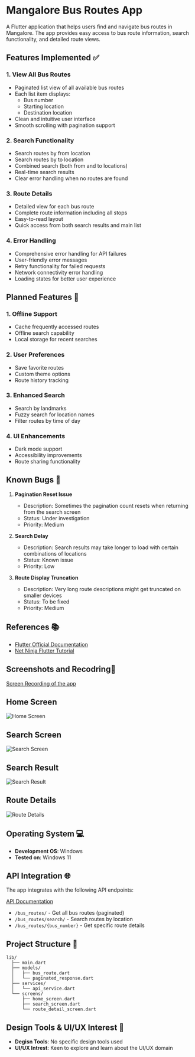 # Mangalore Bus Routes App

A Flutter application that helps users find and navigate bus routes in Mangalore. The app provides easy access to bus route information, search functionality, and detailed route views.

## Features Implemented ✅

### 1. View All Bus Routes
- Paginated list view of all available bus routes
- Each list item displays:
    - Bus number
    - Starting location
    - Destination location
- Clean and intuitive user interface
- Smooth scrolling with pagination support

### 2. Search Functionality
- Search routes by from location
- Search routes by to location
- Combined search (both from and to locations)
- Real-time search results
- Clear error handling when no routes are found

### 3. Route Details
- Detailed view for each bus route
- Complete route information including all stops
- Easy-to-read layout
- Quick access from both search results and main list

### 4. Error Handling
- Comprehensive error handling for API failures
- User-friendly error messages
- Retry functionality for failed requests
- Network connectivity error handling
- Loading states for better user experience

## Planned Features 🚀

### 1. Offline Support
- Cache frequently accessed routes
- Offline search capability
- Local storage for recent searches

### 2. User Preferences
- Save favorite routes
- Custom theme options
- Route history tracking

### 3. Enhanced Search
- Search by landmarks
- Fuzzy search for location names
- Filter routes by time of day

### 4. UI Enhancements
- Dark mode support
- Accessibility improvements
- Route sharing functionality

## Known Bugs 🐛

1. **Pagination Reset Issue**
    - Description: Sometimes the pagination count resets when returning from the search screen
    - Status: Under investigation
    - Priority: Medium

2. **Search Delay**
    - Description: Search results may take longer to load with certain combinations of locations
    - Status: Known issue
    - Priority: Low

3. **Route Display Truncation**
    - Description: Very long route descriptions might get truncated on smaller devices
    - Status: To be fixed
    - Priority: Medium

## References 📚

- [Flutter Official Documentation](https://docs.flutter.dev/)
- [Net Ninja Flutter Tutorial](https://www.youtube.com/playlist?list=PL4cUxeGkcC9jLYyp2Aoh6hcWuxFDX6PBJ)

## Screenshots and Recodring📱

[Screen Recording of the app](https://drive.google.com/file/d/1DNRf3iNIOpUogIZ8AvtjreJTzIiRWVhe/view?usp=sharing)

## Home Screen
![Home Screen](Screenshots/Screenshot_20241112_093711.png)

## Search Screen
![Search Screen](Screenshots/Screenshot_20241112_093730.png)

## Search Result
![Search Result](Screenshots/Screenshot_20241112_093755.png)

## Route Details
![Route Details](Screenshots/Screenshot_20241112_093857.png)

## Operating System 💻

- **Development OS**: Windows
- **Tested on**: Windows 11

## API Integration 🌐

The app integrates with the following API endpoints:

[API Documentation](https://app-bootcamp.iris.nitk.ac.in/docs)

- `/bus_routes/` - Get all bus routes (paginated)
- `/bus_routes/search/` - Search routes by location
- `/bus_routes/{bus_number}` - Get specific route details


## Project Structure 📁

```
lib/
  ├── main.dart
  ├── models/
  │   ├── bus_route.dart
  │   └── paginated_response.dart
  ├── services/
  │   └── api_service.dart
  └── screens/
      ├── home_screen.dart
      ├── search_screen.dart
      └── route_detail_screen.dart
```
## Design Tools & UI/UX Interest 🎨

- **Degisn Tools**: No specific design tools used
- **UI/UX Intrest**: Keen to explore and learn about the UI/UX domain




